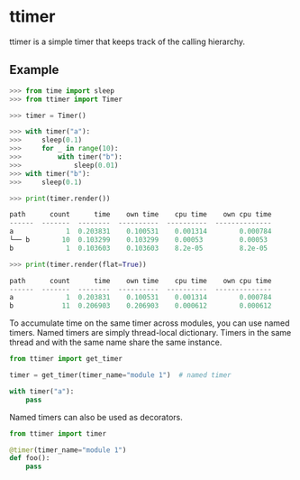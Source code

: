# ttimer
ttimer is a simple timer that keeps track of the calling hierarchy.

## Example

```python
>>> from time import sleep
>>> from ttimer import Timer

>>> timer = Timer()

>>> with timer("a"):
>>>     sleep(0.1)
>>>     for _ in range(10):
>>>         with timer("b"):
>>>             sleep(0.01)
>>> with timer("b"):
>>>     sleep(0.1)

>>> print(timer.render())

path      count      time    own time    cpu time    own cpu time
------  -------  --------  ----------  ----------  --------------
a             1  0.203831    0.100531    0.001314        0.000784
└── b        10  0.103299    0.103299    0.00053         0.00053
b             1  0.103603    0.103603    8.2e-05         8.2e-05

>>> print(timer.render(flat=True))

path      count      time    own time    cpu time    own cpu time
------  -------  --------  ----------  ----------  --------------
a             1  0.203831    0.100531    0.001314        0.000784
b            11  0.206903    0.206903    0.000612        0.000612

```

To accumulate time on the same timer across modules, you can use named timers.
Named timers are simply thread-local dictionary.
Timers in the same thread and with the same name share the same instance.

```python
from ttimer import get_timer

timer = get_timer(timer_name="module 1")  # named timer

with timer("a"):
    pass
```

Named timers can also be used as decorators.

```python
from ttimer import timer

@timer(timer_name="module 1")
def foo():
    pass
```